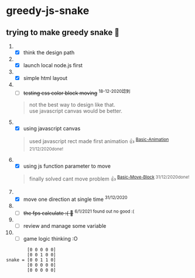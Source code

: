 # greedy-js-snake

## trying to make greedy snake :snake:
1. - [x] think the design path
2. - [x] launch local node.js first
3. - [x] simple html layout
4. - [ ] ~~testing css color block moving~~ <sup>18-12-2020諗到</sup>
    > not the best way to design like that.  
    > use javascript canvas would be better.  
4. - [x] using javascript canvas
    > used javascript rect made first animation :+1: <sup>[Basic-Animation](https://github.com/Leesinbaka/greedy-js-snake/blob/main/Basic-Animation.md) 21/12/2020done!</sup>
5. - [x] using js function parameter to move
    > finally solved cant move problem :+1: <sup>[Basic-Move-Block](https://github.com/Leesinbaka/greedy-js-snake/blob/main/Basic-Anime-With-AddEventListener.md) 31/12/2020done!</sup>
6. - [x] move one direction at single time <sup>31/12/2020</sup>
7. - [ ] ~~the fps calculate :( :slightly_smiling_face:~~ <sup>6/1/2021 found out no good :(</sup>  
8. - [ ] review and manage some variable  
20. - [ ] game logic thinking :O  
```
        [0 0 0 0 0]  
        [0 0 1 0 0]  
snake = [0 0 1 1 0]  
        [0 0 0 0 0]  
        [0 0 0 0 0]
```
